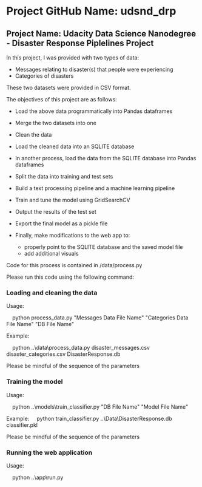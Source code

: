 # Project GitHub Name: udsnd_drp
## Project Name: Udacity Data Science Nanodegree - Disaster Response Piplelines Project

In this project, I was provided with two types of data:
* Messages relating to disaster(s) that people were experiencing
* Categories of disasters

These two datasets were provided in CSV format.

The objectives of this project are as follows:
* Load the above data programmatically into Pandas dataframes
* Merge the two datasets into one
* Clean the data
* Load the cleaned data into an SQLITE database


* In another process, load the data from the SQLITE database into Pandas dataframes
* Split the data into training and test sets
* Build a text processing pipeline and a machine learning pipeline
* Train and tune the model using GridSearchCV
* Output the results of the test set
* Export the final model as a pickle file


* Finally, make modifications to the web app to:
  * properly point to the SQLITE database and the saved model file
  * add additional visuals

Code for this process is contained in <Project Root Dir>/data/process.py

Please run this code using the following command:

### Loading and cleaning the data
Usage:

&nbsp;&nbsp;&nbsp;&nbsp;python process_data.py "Messages Data File Name" "Categories Data File Name" "DB File Name"

Example:

&nbsp;&nbsp;&nbsp;&nbsp;python ..\data\process_data.py disaster_messages.csv disaster_categories.csv DisasterResponse.db

Please be mindful of the sequence of the parameters

### Training the model
Usage:

&nbsp;&nbsp;&nbsp;&nbsp;python ..\models\train_classifier.py "DB File Name" "Model File Name"

Example:
&nbsp;&nbsp;&nbsp;&nbsp;python train_classifier.py ..\Data\DisasterResponse.db classifier.pkl

Please be mindful of the sequence of the parameters

### Running the web application
Usage:

&nbsp;&nbsp;&nbsp;&nbsp;python ..\app\run.py